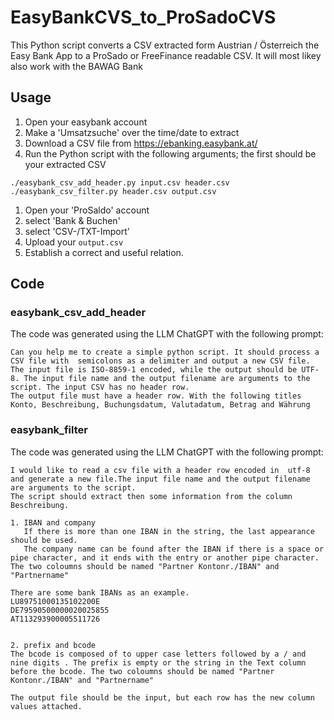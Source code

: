 # EasyBankCVS_to_ProSadoCVS
This Python script converts a CSV extracted form Austrian / Österreich the Easy Bank App to a ProSado or FreeFinance readable CSV. 
It will most likey also work with the BAWAG Bank

## Usage
1. Open your easybank account
1. Make a 'Umsatzsuche' over the time/date to extract
1. Download a CSV file from https://ebanking.easybank.at/ 
1. Run the Python script with the following arguments; the first should be your extracted CSV
```
./easybank_csv_add_header.py input.csv header.csv
./easybank_csv_filter.py header.csv output.csv
```
1. Open your 'ProSaldo' account
1. select 'Bank & Buchen'
1. select 'CSV-/TXT-Import'
1. Upload your `output.csv`
1. Establish a correct and useful relation.

## Code 
### easybank_csv_add_header 
The code was generated using the LLM ChatGPT with the following prompt:
```
Can you help me to create a simple python script. It should process a CSV file with  semicolons as a delimiter and output a new CSV file. The input file is ISO-8859-1 encoded, while the output should be UTF-8. The input file name and the output filename are arguments to the script. The input CSV has no header row.
The output file must have a header row. With the following titles Konto, Beschreibung, Buchungsdatum, Valutadatum, Betrag and Währung
```
### easybank_filter 
The code was generated using the LLM ChatGPT with the following prompt:
```
I would like to read a csv file with a header row encoded in  utf-8 and generate a new file.The input file name and the output filename are arguments to the script.
The script should extract then some information from the column Beschreibung.

1. IBAN and company
   If there is more than one IBAN in the string, the last appearance should be used.
   The company name can be found after the IBAN if there is a space or pipe character, and it ends with the entry or another pipe character. The two coloumns should be named "Partner Kontonr./IBAN" and "Partnername"

There are some bank IBANs as an example.
LU89751000135102200E
DE79590500000020025855
AT113293900005511726


2. prefix and bcode 
The bcode is composed of to upper case letters followed by a / and nine digits . The prefix is empty or the string in the Text column before the bcode. The two coloumns should be named "Partner Kontonr./IBAN" and "Partnername"

The output file should be the input, but each row has the new column values attached.
```